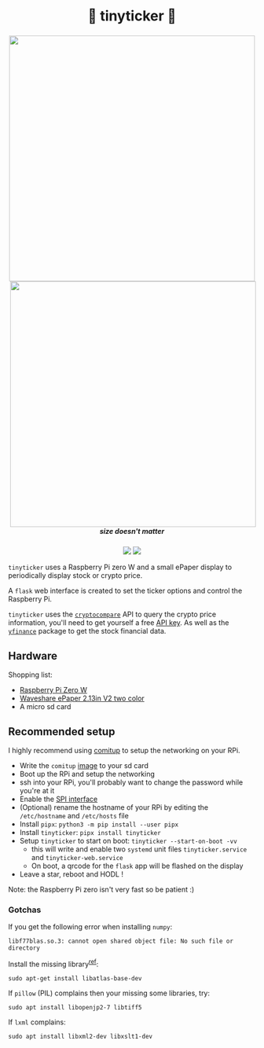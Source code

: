 <h1 align="center">🚀 tinyticker 🚀</h5>
<h3 align="center"><img src="https://i.imgur.com/RjoIULL.png" width=500><img src="https://i.imgur.com/pZmFzAK.png" height=500 align=right></h3>
<h5 align="center">size doesn't matter</h5>
<p align="center">
  <a href="https://pypi.org/project/tinyticker/"><img src="https://img.shields.io/pypi/v/tinyticker"></a>
  <a href="./LICENSE.md"><img src="https://img.shields.io/badge/license-MIT-blue.svg"></a>
</p>

`tinyticker` uses a Raspberry Pi zero W and a small ePaper display to periodically display stock or crypto price.

A `flask` web interface is created to set the ticker options and control the Raspberry Pi.

`tinyticker` uses the [`cryptocompare`](https://github.com/lagerfeuer/cryptocompare) API to query the crypto price information, you'll need to get yourself a free [API key](https://min-api.cryptocompare.com/pricing). As well as the [`yfinance`](https://github.com/ranaroussi/yfinance) package to get the stock financial data.

## Hardware

Shopping list:

- [Raspberry Pi Zero W](https://www.raspberrypi.com/products/raspberry-pi-zero-w/)
- [Waveshare ePaper 2.13in V2 two color](https://www.amazon.com/s?k=waveshare+epaper+2.13inch)
- A micro sd card

## Recommended setup

I highly recommend using [comitup](https://github.com/davesteele/comitup) to setup the networking on your RPi.

- Write the `comitup` [image](https://davesteele.github.io/comitup/latest/comitup-lite-img-latest.html) to your sd card
- Boot up the RPi and setup the networking
- ssh into your RPi, you'll probably want to change the password while you're at it
- Enable the [SPI interface](https://www.raspberrypi-spy.co.uk/2014/08/enabling-the-spi-interface-on-the-raspberry-pi/)
- (Optional) rename the hostname of your RPi by editing the `/etc/hostname` and `/etc/hosts` file
- Install `pipx`: `python3 -m pip install --user pipx`
- Install `tinyticker`: `pipx install tinyticker`
- Setup `tinyticker` to start on boot: `tinyticker --start-on-boot -vv`
  - this will write and enable two `systemd` unit files `tinyticker.service` and `tinyticker-web.service`
  - On boot, a qrcode for the `flask` app will be flashed on the display
- Leave a star, reboot and HODL !

Note: the Raspberry Pi zero isn't very fast so be patient :)

### Gotchas

If you get the following error when installing `numpy`:

```
libf77blas.so.3: cannot open shared object file: No such file or directory
```

Install the missing library<sup>[ref](https://numpy.org/devdocs/user/troubleshooting-importerror.html#raspberry-pi)</sup>:

```
sudo apt-get install libatlas-base-dev
```

If `pillow` (PIL) complains then your missing some libraries, try:

```
sudo apt install libopenjp2-7 libtiff5
```

If `lxml` complains:

```
sudo apt install libxml2-dev libxslt1-dev
```
